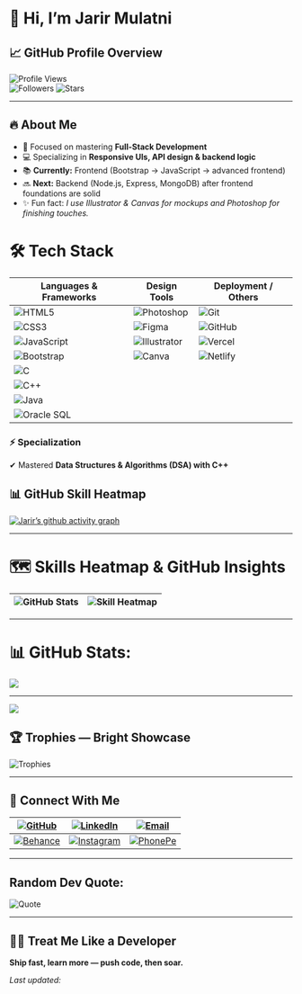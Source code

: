 # 👋 Hi, I’m **Jarir Mulatni**

## 📈 GitHub Profile Overview

![Profile Views](https://komarev.com/ghpvc/?username=Dev-Mjarir08&color=blueviolet&style=flat-square)  
![Followers](https://img.shields.io/github/followers/Dev-Mjarir08?style=social)  ![Stars](https://img.shields.io/github/stars/Dev-Mjarir08?style=social)

---

## 🔥 About Me

- 🎯 Focused on mastering **Full-Stack Development**  
- 💻 Specializing in **Responsive UIs, API design & backend logic**  
- 📚 **Currently:** Frontend (Bootstrap → JavaScript → advanced frontend)  
- 🔜 **Next:** Backend (Node.js, Express, MongoDB) after frontend foundations are solid  
- ✨ Fun fact: *I use Illustrator & Canvas for mockups and Photoshop for finishing touches.*

# 🛠️ Tech Stack

| Languages & Frameworks | Design Tools | Deployment / Others |
|------------------------|--------------|---------------------|
| ![HTML5](https://img.shields.io/badge/HTML5-E34F26?style=flat-square&logo=html5&logoColor=white) | ![Photoshop](https://img.shields.io/badge/Photoshop-31A8FF?style=flat-square&logo=adobephotoshop&logoColor=white) | ![Git](https://img.shields.io/badge/Git-F05032?style=flat-square&logo=git&logoColor=white) |
| ![CSS3](https://img.shields.io/badge/CSS3-1572B6?style=flat-square&logo=css3&logoColor=white) | ![Figma](https://img.shields.io/badge/Figma-F24E1E?style=flat-square&logo=figma&logoColor=white) | ![GitHub](https://img.shields.io/badge/GitHub-181717?style=flat-square&logo=github&logoColor=white) |
| ![JavaScript](https://img.shields.io/badge/JavaScript-F7DF1E?style=flat-square&logo=javascript&logoColor=black) | ![Illustrator](https://img.shields.io/badge/Illustrator-FF9A00?style=flat-square&logo=adobeillustrator&logoColor=white) | ![Vercel](https://img.shields.io/badge/Vercel-000000?style=flat-square&logo=vercel&logoColor=white) |
| ![Bootstrap](https://img.shields.io/badge/Bootstrap-563D7C?style=flat-square&logo=bootstrap&logoColor=white) | ![Canva](https://img.shields.io/badge/Canva-00C4CC?style=flat-square&logo=canva&logoColor=white) | ![Netlify](https://img.shields.io/badge/Netlify-00C7B7?style=flat-square&logo=netlify&logoColor=white) |
| ![C](https://img.shields.io/badge/C-00599C?style=flat-square&logo=c&logoColor=white) |  |  |
| ![C++](https://img.shields.io/badge/C%2B%2B-00599C?style=flat-square&logo=c%2B%2B&logoColor=white) |  |  |
| ![Java](https://img.shields.io/badge/Java-007396?style=flat-square&logo=java&logoColor=white) |  |  |
| ![Oracle SQL](https://img.shields.io/badge/OracleSQL-F80000?style=flat-square&logo=oracle&logoColor=white) |  |  |

### ⚡ **Specialization**
✔ Mastered **Data Structures & Algorithms (DSA) with C++**

## 📊 GitHub Skill Heatmap

[![Jarir’s github activity graph](https://github-readme-activity-graph.vercel.app/graph?username=Dev-Mjarir08&theme=high-contrast&hide_border=true)](https://github.com/ashutosh00710/github-readme-activity-graph)

---

# 🗺 Skills Heatmap & GitHub Insights

![GitHub Stats](https://github-readme-stats.vercel.app/api?username=Dev-Mjarir08&show_icons=true&theme=radical&hide_border=true) | ![Skill Heatmap](https://github-readme-stats.vercel.app/api/top-langs/?username=Dev-Mjarir08&layout=compact&theme=radical&hide_border=true) |
|-----------------------------------------------------------------------------------------------------------|------------------------------------------------------------------------------------------------------------------------|

---

# 📊 GitHub Stats:

![](https://nirzak-streak-stats.vercel.app/?user=Dev-Mjarir08&theme=radical&hide_border=true)<br/>

---

[![](https://visitcount.itsvg.in/api?id=Dev-Mjarir08&icon=0&color=0)](https://visitcount.itsvg.in)




## 🏆 Trophies — Bright Showcase

![Trophies](https://github-profile-trophy.vercel.app/?username=Dev-Mjarir08&theme=radical&margin-w=20&margin-h=20&row=2)

---

## 🔗 Connect With Me

| [![GitHub](https://img.shields.io/badge/GitHub-100000?style=flat&logo=github&logoColor=white)](https://github.com/Dev-Mjarir08) | [![LinkedIn](https://img.shields.io/badge/LinkedIn-0077B5?style=flat&logo=linkedin&logoColor=white)](https://www.linkedin.com/in/shivam-bhadoriya-b82792324/) | [![Email](https://img.shields.io/badge/Email-D14836?style=flat&logo=gmail&logoColor=white)](mailto:mjarir08@gmail.com) |
|---|---|---|
| [![Behance](https://img.shields.io/badge/Behance-1769FF?style=flat&logo=behance&logoColor=white)](https://www.behance.net/shivambhadoriya2/) | [![Instagram](https://img.shields.io/badge/Instagram-E4405F?style=flat&logo=instagram&logoColor=white)](https://www.instagram.com/_fr.nurull/) | [![PhonePe](https://img.shields.io/badge/PhonePe-5F259F?style=flat&logo=phonepe&logoColor=white)](https://phonepe.com/pay/9106988376@ybl) |

---

## Random Dev Quote:
![Quote](https://quotes-github-readme.vercel.app/api?type=horizontal&theme=radical)

---


## 🧑‍💻 Treat Me Like a Developer
**Ship fast, learn more — push code, then soar.**

*Last updated: <!-- generated timestamp (automation can update this) -->*
